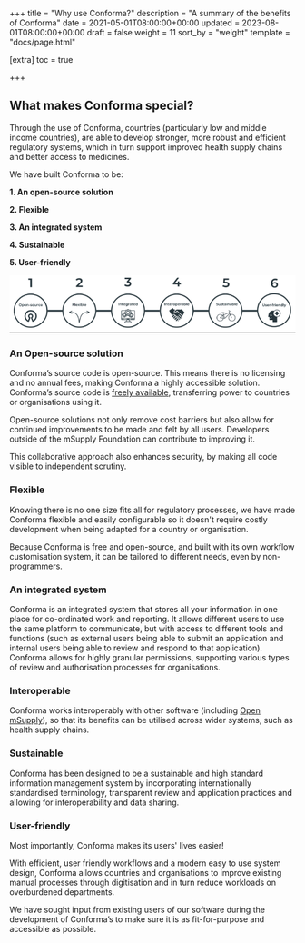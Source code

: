 +++
title = "Why use Conforma?"
description = "A summary of the benefits of Conforma"
date = 2021-05-01T08:00:00+00:00
updated = 2023-08-01T08:00:00+00:00
draft = false
weight = 11
sort_by = "weight"
template = "docs/page.html"

[extra]
toc = true

+++

## What makes Conforma special?

Through the use of Conforma, countries (particularly low and middle income countries), are able to develop stronger, more robust and efficient regulatory systems, which in turn support improved health supply chains and better access to medicines.

We have built Conforma to be:

**1. An open-source solution**

**2. Flexible**

**3. An integrated system**

**4. Sustainable**

**5. User-friendly**


![Conforma Design Principles](/docs/about/demo/about2.png)

### An Open-source solution

Conforma’s source code is open-source. This means there is no licensing and no annual fees, making Conforma a highly accessible solution. Conforma’s source code is [freely available](https://docs.conforma.nz/docs/about/standards/), transferring power to countries or organisations using it.

Open-source solutions not only remove cost barriers but also allow for continued improvements to be made and felt by all users. Developers outside of the mSupply Foundation can contribute to improving it.

This collaborative approach also enhances security, by making all code visible to independent scrutiny.

### Flexible

Knowing there is no one size fits all for regulatory processes, we have made Conforma flexible and easily configurable so it doesn't require costly development when being adapted for a country or organisation. 

Because Conforma is free and open-source, and built with its own workflow customisation system, it can be tailored to different needs, even by non-programmers.

### An integrated system

Conforma is an integrated system that stores all your information in one place for co-ordinated work and reporting. It allows different users to use the same platform to communicate, but with access to different tools and functions (such as external users being able to submit an application and internal users being able to review and respond to that application).
Conforma allows for highly granular permissions, supporting various types of review and authorisation processes for organisations.

### Interoperable

Conforma works interoperably with other software (including [Open mSupply](https://docs.msupply.foundation/)), so that its benefits can be utilised across wider systems, such as health supply chains.

### Sustainable

Conforma has been designed to be a sustainable and high standard information management system by incorporating internationally standardised terminology, transparent review and application practices and allowing for interoperability and data sharing. 

### User-friendly

Most importantly, Conforma makes its users' lives easier! 

With efficient, user friendly workflows and a modern easy to use system design, Conforma allows countries and organisations to improve existing manual processes through digitisation and in turn reduce workloads on overburdened departments. 

We have sought input from existing users of our software during the development of Conforma’s to make sure it is as fit-for-purpose and accessible as possible.
